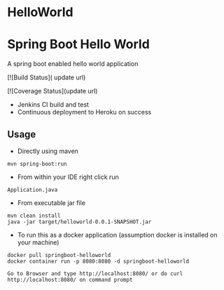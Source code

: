 # HelloWorld
# Spring Boot Hello World

A spring boot enabled hello world application

[![Build Status]( update url)

[![Coverage Status](update url)

- Jenkins CI build and test
- Continuous deployment to Heroku on success

## Usage

- Directly using maven
```
mvn spring-boot:run
```

- From within your IDE right click run 
```
Application.java
```

- From executable jar file
```
mvn clean install
java -jar target/helloworld-0.0.1-SNAPSHOT.jar
```

- To run this as a docker application (assumption docker is installed on your machine)
```
docker pull springboot-helloworld
docker container run -p 8080:8080 -d springboot-helloworld

Go to Browser and type http://localhost:8080/ or do curl http://localhost:8080/ on command prompt
```
